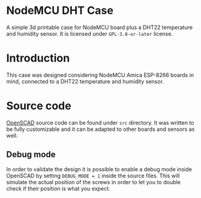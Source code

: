 # NodeMCU DHT Case
A simple 3d printable case for NodeMCU board plus a DHT22 temperature and humidity sensor.
It is licensed under `GPL-3.0-or-later` license.

# Introduction
This case was designed considering NodeMCU Amica ESP-8266 boards in mind, connected to a DHT22 temperature and humidity sensor.

# Source code
[OpenSCAD](https://www.openscad.org/) source code can be found under `src` directory.
It was written to be fully customizable and it can be adapted to other boards and sensors as well.

## Debug mode
In order to validate the design it is possible to enable a debug mode inside OpenSCAD by setting `DEBUG_MODE = 1` inside the source files.
This will simulate the actual position of the screws in order to let you to double check if their position is what you expect.
